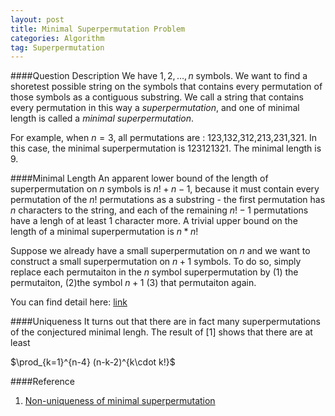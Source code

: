 ```yaml
---
layout: post
title: Minimal Superpermutation Problem 
categories: Algorithm
tag: Superpermutation
---
```


####Question Description
We have $1,2,\ldots,n$ symbols. We want to find a shoretest possible string on the symbols that contains every permutation of those symbols as a contiguous substring. We call a string that contains every permutation in this way a $superpermutation$, and one of minimal length is called a $minimal$ $superpermutation$.

For example, when $n=3$, all permutations are : $123$,$132$,$312$,$213$,$231$,$321$. In this case, the minimal superpermutation is $123121321$. The minimal length is 9.

####Minimal Length
An apparent lower bound of the length of superpermutation on $n$ symbols is $n!+n-1$, because it must contain every permutation of the $n!$ permutations as a substring - the first permutation has $n$ characters to the string, and each of the remaining $n!-1$ permutations have a lengh of at least 1 character more.  A trivial upper bound on the length of a minimal superpermutation is $n*n!$


Suppose we already have a small superpermutation on $n$ and we want to construct a small superpermutation on $n+1$ symbols. To do so, simply replace each permutaiton in the $n$ symbol superpermutation by (1) the permutaiton, (2)the symbol $n+1$ (3) that permutaiton again. 

You can find detail here: [link](http://www.notatt.com/permutations.pdf)

####Uniqueness
It turns out that there are in fact many superpermutations of the conjectured minimal lengh. The result of \[1\] shows that there are at least

$\prod_{k=1}^{n-4} (n-k-2)^{k\cdot k!}$

####Reference
1. [Non-uniqueness of minimal superpermutation](http://www.sciencedirect.com/science/article/pii/S0012365X1300157X) 


